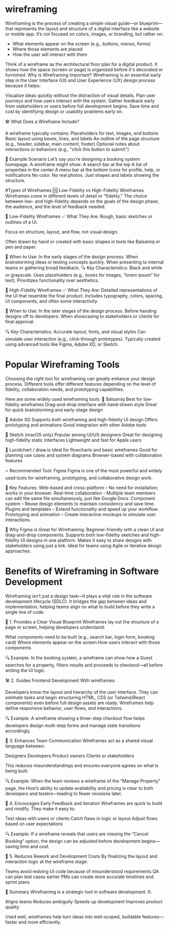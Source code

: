 # wireframing
Wireframing is the process of creating a simple visual guide—or blueprint—that represents the layout and structure of a digital interface like a website or mobile app.
It’s not focused on colors, images, or branding, but rather on:
- What elements appear on the screen (e.g., buttons, menus, forms)
- Where those elements are placed
- How the user will interact with them

Think of a wireframe as the architectural floor plan for a digital product. It shows how the space (screen or page) is organized before it's decorated or furnished.
 Why is Wireframing Important?
Wireframing is an essential early step in the User Interface (UI) and User Experience (UX) design process because it helps:

Visualize ideas quickly without the distraction of visual details.
Plan user journeys and how users interact with the system.
Gather feedback early from stakeholders or users before full development begins.
Save time and cost by identifying design or usability problems early on.

🛠️ What Does a Wireframe Include?

A wireframe typically contains:
Placeholders for text, images, and buttons
Basic layout using boxes, lines, and labels
An outline of the page structure (e.g., header, sidebar, main content, footer)
Optional notes about interactions or behaviors (e.g., "click this button to submit")

🧪 Example Scenario
Let’s say you're designing a booking system homepage. A wireframe might show:
A search bar at the top
A list of properties in the center
A menu bar at the bottom
Icons for profile, help, or notifications
No color. No real photos. Just shapes and labels showing the structure.


#Types of Wireframes
🆚 Low-Fidelity vs High-Fidelity Wireframes
Wireframes come in different levels of detail or "fidelity." The choice between low- and high-fidelity depends on the goals of the design phase, the audience, and the level of feedback needed.

📝 Low-Fidelity Wireframes
✅ What They Are:
Rough, basic sketches or outlines of a UI.

Focus on structure, layout, and flow, not visual design.

Often drawn by hand or created with basic shapes in tools like Balsamiq or pen and paper.

🧠 When to Use:
In the early stages of the design process.
When brainstorming ideas or testing concepts quickly.
When presenting to internal teams or gathering broad feedback.
🔍 Key Characteristics:
Black and white or grayscale.
Uses placeholders (e.g., boxes for images, “lorem ipsum” for text).
Prioritizes functionality over aesthetics.

🎨 High-Fidelity Wireframes
✅ What They Are:
Detailed representations of the UI that resemble the final product.
Includes typography, colors, spacing, UI components, and often some interactivity.

🧠 When to Use:
In the later stages of the design process.
Before handing designs off to developers.
When showcasing to stakeholders or clients for final approval.

🔍 Key Characteristics:
Accurate layout, fonts, and visual styles
Can simulate user interaction (e.g., click-through prototypes).
Typically created using advanced tools like Figma, Adobe XD, or Sketch.

# Popular Wireframing Tools

Choosing the right tool for wireframing can greatly enhance your design process. Different tools offer different features depending on the level of fidelity, collaboration needs, and prototyping capabilities.

Here are some widely used wireframing tools:
🔹 Balsamiq
Best for low-fidelity wireframes
Drag-and-drop interface with hand-drawn style
Great for quick brainstorming and early-stage design

🔹 Adobe XD
Supports both wireframing and high-fidelity UI design
Offers prototyping and animations
Good integration with other Adobe tools

🔹 Sketch (macOS only)
Popular among UI/UX designers
Great for designing high-fidelity static interfaces
Lightweight and fast for Apple users

🔹 Lucidchart / draw.io
Ideal for flowcharts and basic wireframes
Good for planning use cases and system diagrams
Browser-based with collaboration features

⭐ Recommended Tool: Figma
Figma is one of the most powerful and widely used tools for wireframing, prototyping, and collaborative design work.

🚀 Key Features:
Web-based and cross-platform – No need for installation; works in your browser.
Real-time collaboration – Multiple team members can edit the same file simultaneously, just like Google Docs.
Component system – Reuse design elements to maintain consistency and save time.
Plugins and templates – Extend functionality and speed up your workflow.
Prototyping and animation – Create interactive mockups to simulate user interactions.

🎯 Why Figma is Great for Wireframing:
Beginner-friendly with a clean UI and drag-and-drop components.
Supports both low-fidelity sketches and high-fidelity UI designs in one platform.
Makes it easy to share designs with stakeholders using just a link.
Ideal for teams using Agile or iterative design approaches.


# Benefits of Wireframing in Software Development
Wireframing isn’t just a design task—it plays a vital role in the software development lifecycle (SDLC). It bridges the gap between ideas and implementation, helping teams align on what to build before they write a single line of code.

🎯 1. Provides a Clear Visual Blueprint
Wireframes lay out the structure of a page or screen, helping developers understand:

What components need to be built (e.g., search bar, login form, booking card)
Where elements appear on the screen
How users interact with those components

🔍 Example: In the booking system, a wireframe can show how a Guest searches for a property, filters results and proceeds to checkout—all before writing the UI logic.

🛠️ 2. Guides Frontend Development
With wireframes:

Developers know the layout and hierarchy of the user interface.
They can estimate tasks and begin structuring HTML, CSS (or Tailwind/React components) even before full design assets are ready.
Wireframes help define responsive behavior, user flows, and interactions.

🔍 Example: A wireframe showing a three-step checkout flow helps developers design multi-step forms and manage state transitions accordingly.

🤝 3. Enhances Team Communication
Wireframes act as a shared visual language between:

Designers
Developers
Product owners
Clients or stakeholders

This reduces misunderstandings and ensures everyone agrees on what is being built.

🔍 Example: When the team reviews a wireframe of the “Manage Property” page, the Host’s ability to update availability and pricing is clear to both developers and testers—leading to fewer revisions later.

💬 4. Encourages Early Feedback and Iteration
Wireframes are quick to build and modify. They make it easy to:

Test ideas with users or clients
Catch flaws in logic or layout
Adjust flows based on user expectations

🔍 Example: If a wireframe reveals that users are missing the “Cancel Booking” option, the design can be adjusted before development begins—saving time and cost.

💸 5. Reduces Rework and Development Costs
By finalizing the layout and interaction logic at the wireframe stage:

Teams avoid redoing UI code because of misunderstood requirements
QA can plan test cases earlier
PMs can create more accurate timelines and sprint plans

🧭 Summary
Wireframing is a strategic tool in software development. It:

Aligns teams
Reduces ambiguity
Speeds up development
Improves product quality

Used well, wireframes help turn ideas into well-scoped, buildable features—faster and more efficiently.
